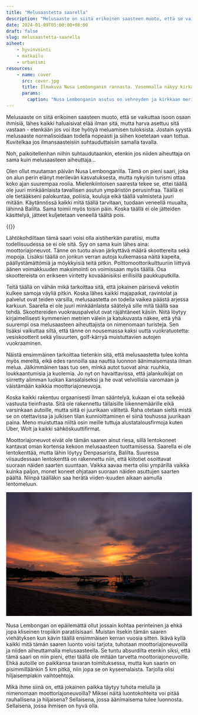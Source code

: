 ```yaml
---
title: "Melusaastetta saarella"
description: "Melusaaste on siitä erikoinen saasteen muoto, että se vaikuttaa isoon osaan ihmisiä, lähes kaikki haluaisivat elää ilman sitä, mutta harva asettuu sitä vastaan"
date: 2024-01-09T05:00:00+08:00
draft: false
slug: melusaastetta-saarella
aiheet:
    - hyvinvointi
    - matkailu
    - urbanismi
resources:
    - name: cover
      src: cover.jpg
      title: Ilmakuva Nusa Lembonganin rannasta. Vasemmalla näkyy kirkas meri ja oikealla vehreyden ja palmujen keskelle rakennettua asutusta. Teitä näkyy hyvin vähän tai ne ovat kapeita polkuja.
      params:
        caption: "Nusa Lembonganin asutus on vehreyden ja kirkkaan meriveren äärelle rakentunut. Talojen välissä kulkee kapeita polkuja, mutta leveitä teitä siellä on muutamaa pääkatua lukuun ottamatta todella vähän."
---
```


Melusaaste on siitä erikoinen saasteen muoto, että se vaikuttaa isoon osaan ihmisiä, lähes kaikki haluaisivat elää ilman sitä, mutta harva asettuu sitä vastaan - etenkään jos voi itse hyötyä meluamisen tuloksista. Jostain syystä melusaaste normalisoidaan todella nopeasti ja siihen koetetaan vaan tottua. Kuvitelkaa jos ilmansaasteisiin suhtauduttaisiin samalla tavalla. 

<!--more-->

Noh, paikoitellenhan niihin suhtaudutaankin, etenkin jos niiden aiheuttaja on sama kuin melusaasteen aiheuttaja...

Olen ollut muutaman päivän Nusa Lembonganilla. Tämä on pieni saari, joka on alun perin elänyt merilevän kasvatuksesta, mutta nykyisin turismi ottaa koko ajan suurempaa roolia. Mielenkiintoisen saaresta tekee se, ettei täällä ole juuri minkäänlaista tavallisen asutun ympäristön perusinfraa. Täällä ei ole tietääkseni palokuntaa, poliisia, kouluja eikä täällä valmisteta juuri mitään. Käytännössä kaikki mitä täällä tarvitaan, tuodaan veneellä muualta, lähinnä Balilta. Sama toimii myös toisin päin. Koska täällä ei ole jätteiden käsittelyä, jätteet kuljetetaan veneellä täältä pois.

{{<cover>}}

Lähtökohdiltaan tämä saari voisi olla aistiherkän paratiisi, mutta todellisuudessa se ei ole sitä. Syy on sama kuin lähes aina: moottoriajoneuvot. Tänne on tuotu aivan järkyttävä määrä skoottereita sekä mopoja. Lisäksi täällä on jonkun verran autoja kulkemassa näitä kapeita, päällystämättömiä ja möykkyisiä teitä pitkin. Polttomoottorikulttuuriin liittyvä äänen voimakkuuden maksimointi on voimissaan myös täällä. Osa skoottereista on erikseen viritetty kovaäänisiksi erillisillä paukkuputkilla.

Teitä täällä on vähän mikä tarkoittaa sitä, että jokainen pärisevä vekotin kulkee samoja väyliä pitkin. Koska lähes kaikki majapaikat, ravintolat ja palvelut ovat teiden varsilla, melusaastetta on todella vaikea päästä arjessa karkuun. Saarella ei ole juuri minkäänlaista säätelyä sille mitä täällä saa tehdä. Skoottereiden vuokrauspalvelut ovat räjähtäneet käsiin. Niitä löytyy kirjaimellisesti kymmenien metrien välein ja katukuvasta näkee, että yhä suurempi osa melusaasteen aiheuttajista on nimenomaan turisteja. Sen lisäksi vaikuttaa siltä, että tänne on nousemassa kaksi uutta vuokratuotetta: vesiskootterit sekä ylisuurten, golf-kärryä muistuttavien autojen vuokraaminen.

Näistä ensimmäinen tarkoittaa tietenkin sitä, että melusaastetta tulee kohta myös mereltä, eikä edes rannoilla saa nauttia luonnon äänimaisemasta ilman melua. Jälkimmäinen taas tuo sen, minkä autot tuovat aina: ruuhkia, loukkaantumisia ja kuolemia. Jo nyt on havaittavissa, että jalankulkijat on siirretty alimman luokan kansalaiseksi ja he ovat velvollisia varomaan ja väistämään kaikkia moottoriajoneuvoja.

Koska kaikki rakentuu orgaanisesti ilman sääntelyä, kukaan ei ota selkeää vastuuta tieinfrasta. Sitä ole rakennettu tällaisille liikennemäärille eikä varsinkaan autoille, mutta siitä ei juurikaan välitetä. Raha otetaan sieltä mistä se on otettavissa ja julkisen tilan kunnioittaminen ei siinä touhussa juurikaan paina. Meno muistuttaa niiltä osin meille tuttuja alustatalousfirmoja kuten Uber, Wolt ja kaikki sähköskuuttifirmat.

Moottoriajoneuvot eivät ole tämän saaren ainut riesa, sillä lentokoneet kantavat oman kortensa kekoon melusaasteen tuottamisessa. Saarella ei ole lentokenttää, mutta lähin löytyy Denpasarista, Balilta. Suuressa viisaudessaan lentokenttä on rakennettu niin, että kiitotiet osoittavat suoraan näiden saarten suuntaan. Vaikka aavaa merta olisi ympärillä vaikka kuinka paljon, monet koneet ohjataan suoraan näiden asuttujen saarten päältä. Niinpä täälläkin saa herätä viiden-kuuden aikaan aamulla lentomeluun.

![Auringonlasku meren rannassa. Vedessä näkyy veneiden silhuetteja taivas on täynnä keltaisen, oranssin ja violetin sävyjä. Näyttää kuin taivas olisi tulessa.](auringonlasku.jpg "Vielä toistaiseksi tällaisista näkymistä on mahdollista nauttia ilman merkittävää melusaastetta, mutta pian sekin voi olla ohi, mikäli vesiskoottereiden vuokrausbisnes räjähtää käsiin ja lentoliikenteen määrä lisääntyy.")

Nusa Lembongan on epäilemättä ollut jossain kohtaa perinteinen ja ehkä jopa kliseinen tropiikin paratiisisaari. Muistan itsekin tämän saaren viehätyksen kun kävin täällä ensimmäisen kerran vuosia sitten. Ikävä kyllä kaikki mitä tämän saaren luonto voisi tarjota, tuhotaan moottoriajoneuvoilla ja niiden aiheuttamalla melusaasteella. Se tuntu absurdilta etenkin siksi, että tämä saari on niin pieni, ettei täällä ole mitään tarvetta moottoriajoneuvoille. Ehkä autoille on paikkansa tavaran toimituksessa, mutta kun saarin on pisimmilläänkin 5 km pitkä, niin jopa se on kyseenalaista. Tarjolla olisi hiljaisempiakin vaihtoehtoja.

Mikä ihme siinä on, että jokainen paikka täytyy tuhota melulla ja nimenomaan moottoriajoneuvoilla? Miksei näitä luontokohteita voi pitää rauhallisena ja hiljaisena? Sellaisena, jossa äänimaisema tulee luonnosta. Sellaisena, jossa ihmisen on hyvä olla.
